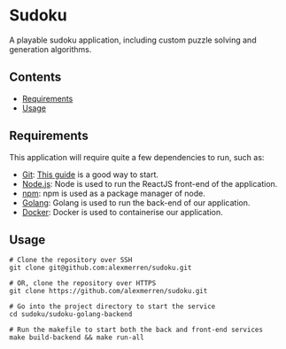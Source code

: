 # Sudoku 

A playable sudoku application, including custom puzzle solving and generation algorithms. 

Contents
--------------------

 * [Requirements](#requirements)
 * [Usage](#usage)

Requirements
--------------------

This application will require quite a few dependencies to run, such as:
 * [Git](http://git-scm.com/): [This guide](https://docs.github.com/en/get-started/quickstart/set-up-git) is a good way to start.
 * [Node.js](https://nodejs.org/en/): Node is used to run the ReactJS front-end of the application.
 * [npm](https://www.npmjs.com/package/latest-version): npm is used as a package manager of node.
 * [Golang](https://go.dev/dl/): Golang is used to run the back-end of our application.
 * [Docker](https://docs.docker.com/get-docker/): Docker is used to containerise our application.

Usage
--------------------

```shell
# Clone the repository over SSH
git clone git@github.com:alexmerren/sudoku.git

# OR, clone the repository over HTTPS
git clone https://github.com/alexmerren/sudoku.git

# Go into the project directory to start the service
cd sudoku/sudoku-golang-backend

# Run the makefile to start both the back and front-end services
make build-backend && make run-all
```
